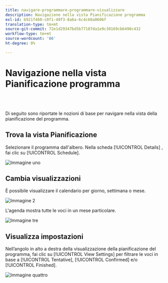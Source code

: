 ```yaml
---
title: navigare-programmare-programmare-visualizzare
description: Navigazione nella vista Pianificazione programma
exl-id: b921f460-c0f1-49f3-8a6a-6c4c66a0606f
translation-type: tm+mt
source-git-commit: 72e1d29347bd5b77107da1e9c30169cb6490c432
workflow-type: tm+mt
source-wordcount: '86'
ht-degree: 0%

---
```


# Navigazione nella vista Pianificazione programma

<br> 

Di seguito sono riportate le nozioni di base per navigare nella vista della pianificazione del programma.

## Trova la vista Pianificazione

Selezionare il programma dall&#39;albero. Nella scheda [!UICONTROL Details] , fai clic su [!UICONTROL Schedule].

![Immagine uno](/help/sky/assets/program-schedule-view/navigating-program-schedule-view/navigating-program-schedule-view-1.png)

## Cambia visualizzazioni

È possibile visualizzare il calendario per giorno, settimana o mese.

![Immagine 2](/help/sky/assets/program-schedule-view/navigating-program-schedule-view/navigating-program-schedule-view-2.png)

L&#39;agenda mostra tutte le voci in un mese particolare.

![Immagine tre](/help/sky/assets/program-schedule-view/navigating-program-schedule-view/navigating-program-schedule-view-3.png)

## Visualizza impostazioni

Nell’angolo in alto a destra della visualizzazione della pianificazione del programma, fai clic su [!UICONTROL View Settings] per filtrare le voci in base a [!UICONTROL Tentative], [!UICONTROL Confirmed] e/o [!UICONTROL Finished].

![Immagine quattro](/help/sky/assets/program-schedule-view/navigating-program-schedule-view/navigating-program-schedule-view-4.png)
